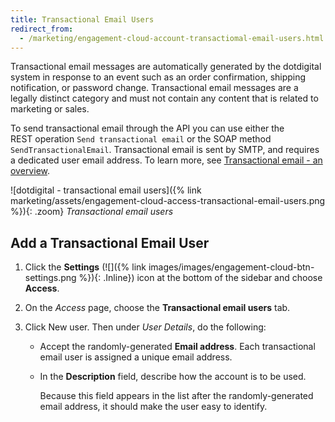 ```yaml
---
title: Transactional Email Users
redirect_from:
  - /marketing/engagement-cloud-account-transactiomal-email-users.html
---
```


Transactional email messages are automatically generated by the dotdigital system in response to an event such as an order confirmation, shipping notification, or password change. Transactional email messages are a legally distinct category and must not contain any content that is related to marketing or sales.

To send transactional email through the API you can use either the REST operation `Send transactional email` or the SOAP method `SendTransactionalEmail`. Transactional email is sent by SMTP, and requires a dedicated user email address. To learn more, see [Transactional email - an overview][1].

![dotdigital - transactional email users]({% link marketing/assets/engagement-cloud-access-transactional-email-users.png %}){: .zoom}
_Transactional email users_

## Add a Transactional Email User

1. Click the **Settings** (![]({% link images/images/engagement-cloud-btn-settings.png %}){: .Inline}) icon at the bottom of the sidebar and choose **Access**.

1. On the _Access_ page, choose the **Transactional email users** tab.

1. Click <span class="btn">New user</span>. Then under _User Details_, do the following:

    - Accept the randomly-generated **Email address**. Each transactional email user is assigned a unique email address.

    - In the **Description** field, describe how the account is to be used.

      Because this field appears in the list after the randomly-generated email address, it should make the user easy to identify.

[1]: https://support.dotdigital.com/hc/en-gb/articles/360000044584-Transactional-email-an-overview
